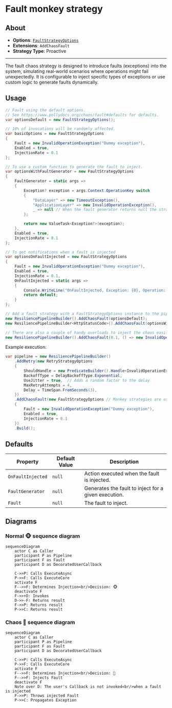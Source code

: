 # Fault monkey strategy

## About

- **Options**: [`FaultStrategyOptions`](xref:Polly.Simmy.Fault.FaultStrategyOptions)
- **Extensions**: `AddChaosFault`
- **Strategy Type**: Proactive

---

The fault chaos strategy is designed to introduce faults (exceptions) into the system, simulating real-world scenarios where operations might fail unexpectedly. It is configurable to inject specific types of exceptions or use custom logic to generate faults dynamically.

## Usage

<!-- snippet: chaos-fault-usage -->
```cs
// Fault using the default options.
// See https://www.pollydocs.org/chaos/fault#defaults for defaults.
var optionsDefault = new FaultStrategyOptions();

// 10% of invocations will be randomly affected.
var basicOptions = new FaultStrategyOptions
{
    Fault = new InvalidOperationException("Dummy exception"),
    Enabled = true,
    InjectionRate = 0.1
};

// To use a custom function to generate the fault to inject.
var optionsWithFaultGenerator = new FaultStrategyOptions
{
    FaultGenerator = static args =>
    {
        Exception? exception = args.Context.OperationKey switch
        {
            "DataLayer" => new TimeoutException(),
            "ApplicationLayer" => new InvalidOperationException(),
            _ => null // When the fault generator returns null the strategy won't inject any fault and it will just invoke the user's callback
        };

        return new ValueTask<Exception?>(exception);
    },
    Enabled = true,
    InjectionRate = 0.1
};

// To get notifications when a fault is injected
var optionsOnFaultInjected = new FaultStrategyOptions
{
    Fault = new InvalidOperationException("Dummy exception"),
    Enabled = true,
    InjectionRate = 0.1,
    OnFaultInjected = static args =>
    {
        Console.WriteLine("OnFaultInjected, Exception: {0}, Operation: {1}.", args.Fault.Message, args.Context.OperationKey);
        return default;
    }
};

// Add a fault strategy with a FaultStrategyOptions instance to the pipeline
new ResiliencePipelineBuilder().AddChaosFault(optionsDefault);
new ResiliencePipelineBuilder<HttpStatusCode>().AddChaosFault(optionsWithFaultGenerator);

// There are also a couple of handy overloads to inject the chaos easily.
new ResiliencePipelineBuilder().AddChaosFault(0.1, () => new InvalidOperationException("Dummy exception"));
```
<!-- endSnippet -->

Example execution:

<!-- snippet: chaos-fault-execution -->
```cs
var pipeline = new ResiliencePipelineBuilder()
    .AddRetry(new RetryStrategyOptions
    {
        ShouldHandle = new PredicateBuilder().Handle<InvalidOperationException>(),
        BackoffType = DelayBackoffType.Exponential,
        UseJitter = true,  // Adds a random factor to the delay
        MaxRetryAttempts = 4,
        Delay = TimeSpan.FromSeconds(3),
    })
    .AddChaosFault(new FaultStrategyOptions // Monkey strategies are usually placed as the last ones in the pipeline
    {
        Fault = new InvalidOperationException("Dummy exception"),
        Enabled = true,
        InjectionRate = 0.1
    })
    .Build();
```
<!-- endSnippet -->

## Defaults

| Property          | Default Value | Description                                          |
|-------------------|---------------|------------------------------------------------------|
| `OnFaultInjected` | `null`        | Action executed when the fault is injected.          |
| `FaultGenerator`  | `null`        | Generates the fault to inject for a given execution. |
| `Fault`           | `null`        | The fault to inject.                                 |

## Diagrams

### Normal 🐵 sequence diagram

```mermaid
sequenceDiagram
    actor C as Caller
    participant P as Pipeline
    participant F as Fault
    participant D as DecoratedUserCallback

    C->>P: Calls ExecuteAsync
    P->>F: Calls ExecuteCore
    activate F
    F-->>F: Determines Injection<br/>Decision: 🐵
    deactivate F
    F->>+D: Invokes
    D->>-F: Returns result
    F->>P: Returns result
    P->>C: Returns result
```

### Chaos 🙈 sequence diagram

```mermaid
sequenceDiagram
    actor C as Caller
    participant P as Pipeline
    participant F as Fault
    participant D as DecoratedUserCallback

    C->>P: Calls ExecuteAsync
    P->>F: Calls ExecuteCore
    activate F
    F-->>F: Determines Injection<br/>Decision: 🙈
    F-->>F: Injects Fault
    deactivate F
    Note over D: The user's Callback is not invoked<br/>when a fault is injected
    F->>P: Throws injected Fault
    P->>C: Propagates Exception
```
